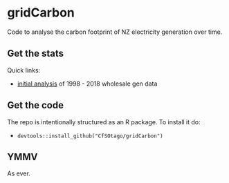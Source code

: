 # gridCarbon
Code to analyse the carbon footprint of NZ electricity generation over time.

## Get the stats

Quick links:

 * [initial analysis](nzElecGenTrends.html) of 1998 - 2018 wholesale gen data

## Get the code

The repo is intentionally structured as an R package. To install it do:

 * `devtools::install_github("CfSOtago/gridCarbon")`

## YMMV

As ever.